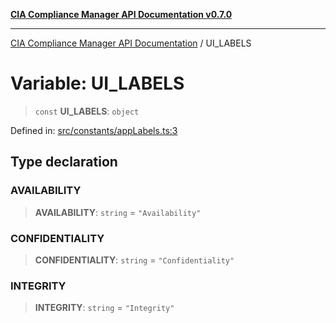 [**CIA Compliance Manager API Documentation v0.7.0**](../README.md)

***

[CIA Compliance Manager API Documentation](../globals.md) / UI\_LABELS

# Variable: UI\_LABELS

> `const` **UI\_LABELS**: `object`

Defined in: [src/constants/appLabels.ts:3](https://github.com/Hack23/cia-compliance-manager/blob/main/src/constants/appLabels.ts#L3)

## Type declaration

### AVAILABILITY

> **AVAILABILITY**: `string` = `"Availability"`

### CONFIDENTIALITY

> **CONFIDENTIALITY**: `string` = `"Confidentiality"`

### INTEGRITY

> **INTEGRITY**: `string` = `"Integrity"`
